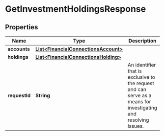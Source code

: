

# GetInvestmentHoldingsResponse


## Properties

| Name | Type | Description | Notes |
|------------ | ------------- | ------------- | -------------|
|**accounts** | [**List&lt;FinancialConnectionsAccount&gt;**](FinancialConnectionsAccount.md) |  |  |
|**holdings** | [**List&lt;FinancialConnectionsHolding&gt;**](FinancialConnectionsHolding.md) |  |  |
|**requestId** | **String** | An identifier that is exclusive to the request and can serve as a means for investigating and resolving issues. |  |



